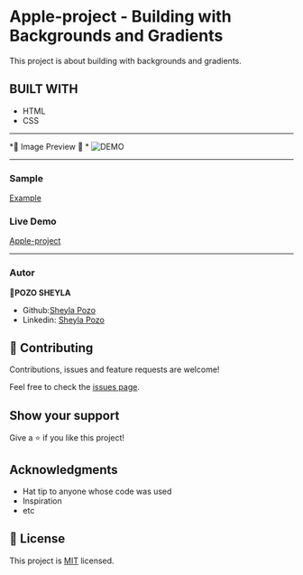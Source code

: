 # Apple-project - Building with Backgrounds and Gradients

This project is about building with backgrounds and gradients.
## BUILT WITH

- HTML
- CSS
---
*💛 Image Preview 💛 *
![DEMO](https://user-images.githubusercontent.com/54015740/79277341-3a220880-7e6f-11ea-9531-08327a981102.png)

---
### Sample
[Example](http://archive.li/UW4oR)

### Live Demo

[Apple-project](https://sheylapozo.github.io/)

---

### Autor
👤**POZO SHEYLA**

- Github:[Sheyla Pozo](https://github.com/sheylaPozo)
- Linkedin: [Sheyla Pozo](https://www.linkedin.com/in/sheypozo/)

## 🤝 Contributing

Contributions, issues and feature requests are welcome!

Feel free to check the [issues page](https://github.com/sheylaPozo/Apple-project/issues).

## Show your support

Give a ⭐️ if you like this project!

## Acknowledgments

- Hat tip to anyone whose code was used
- Inspiration
- etc

## 📝 License

This project is [MIT](lic.url) licensed.
